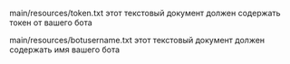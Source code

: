 main/resources/token.txt
этот текстовый документ должен содержать токен от вашего бота

main/resources/botusername.txt
этот текстовый документ должен содержать имя вашего бота
